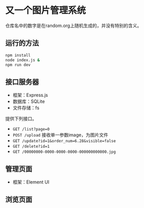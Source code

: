 # 又一个图片管理系统

仓库名中的数字是在random.org上随机生成的，并没有特别的含义。

## 运行的方法

```sh
npm install
node index.js &
npm run dev
```

## 接口服务器

- 框架：Express.js
- 数据库：SQLite
- 文件存储：fs

提供下列接口。

- `GET /list?page=0`
- `POST /upload` 接收单一参数image，为图片文件
- `GET /update?id=1&order_num=6.28&visible=false`
- `GET /delete?id=1`
- `GET /00000000-0000-0000-0000-000000000000.jpg`

## 管理页面

- 框架：Element UI

## 浏览页面
